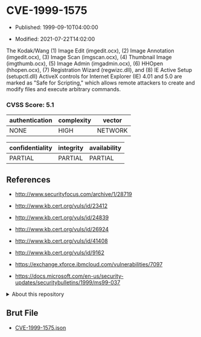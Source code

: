 # CVE-1999-1575

- Published: 1999-09-10T04:00:00

- Modified: 2021-07-22T14:02:00

The Kodak/Wang (1) Image Edit (imgedit.ocx), (2) Image Annotation (imgedit.ocx), (3) Image Scan (imgscan.ocx), (4) Thumbnail Image (imgthumb.ocx), (5) Image Admin (imgadmin.ocx), (6) HHOpen (hhopen.ocx), (7) Registration Wizard (regwizc.dll), and (8) IE Active Setup (setupctl.dll) ActiveX controls for Internet Explorer (IE) 4.01 and 5.0 are marked as "Safe for Scripting," which allows remote attackers to create and modify files and execute arbitrary commands.

### CVSS Score: **5.1**

| authentication | complexity | vector |
| --- | --- | --- |
| NONE | HIGH | NETWORK |

| confidentiality | integrity | availability |
| --- | --- | --- |
| PARTIAL | PARTIAL | PARTIAL |

## References

* http://www.securityfocus.com/archive/1/28719

* http://www.kb.cert.org/vuls/id/23412

* http://www.kb.cert.org/vuls/id/24839

* http://www.kb.cert.org/vuls/id/26924

* http://www.kb.cert.org/vuls/id/41408

* http://www.kb.cert.org/vuls/id/9162

* https://exchange.xforce.ibmcloud.com/vulnerabilities/7097

* https://docs.microsoft.com/en-us/security-updates/securitybulletins/1999/ms99-037

<details>
<summary>About this repository</summary> 

  This repository is part of the project [Live Hack CVE](https://github.com/Live-Hack-CVE). Main website can be found [www.live-hack.org](https://www.live-hack.org) 
  
  Made by [Sn0wAlice](https://github.com/Sn0wAlice) for the people that care about security and need to have a feed of the latest CVEs. Hope you enjoy it, don't forget to star the repo and follow me on [Twitter](https://twitter.com/Sn0wAlice) and [Github](https://github.com/Sn0wAlice). And that is my [personnal website](https://www.alice-snow.me/)

  - [Home Page](https://github.com/Live-Hack-CVE)
  - [Framework](https://github.com/Live-Hack-CVE/cve-framework)
  - [CVE database](https://github.com/Live-Hack-CVE/full_database)
  - [Changelog](https://github.com/Live-Hack-CVE/Changelog)
</details>

## Brut File

* [CVE-1999-1575.json](https://raw.githubusercontent.com/Live-Hack-CVE/full_database/main/cves/1999/CVE-1999-1575.json)

